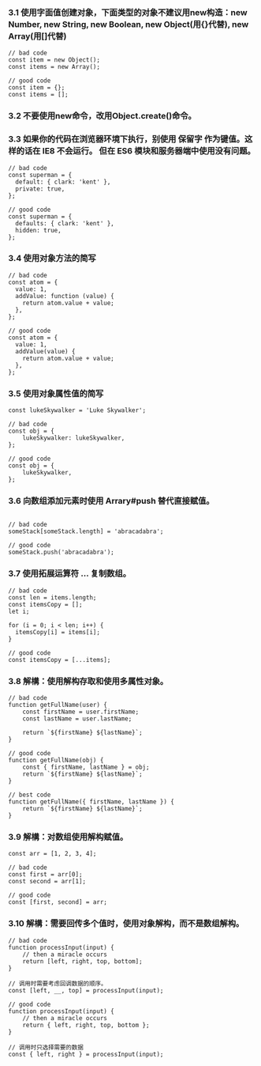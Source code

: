 ### 3.1 使用字面值创建对象，下面类型的对象不建议用new构造：new Number, new String, new Boolean, new Object(用{}代替), new Array(用[]代替)

```
// bad code
const item = new Object();
const items = new Array();

// good code
const item = {};
const items = [];
```

### 3.2 不要使用new命令，改用Object.create()命令。


### 3.3 如果你的代码在浏览器环境下执行，别使用 保留字 作为键值。这样的话在 IE8 不会运行。 但在 ES6 模块和服务器端中使用没有问题。
```
// bad code
const superman = {
  default: { clark: 'kent' },
  private: true,
};

// good code
const superman = {
  defaults: { clark: 'kent' },
  hidden: true,
};
```

### 3.4 使用对象方法的简写
```
// bad code
const atom = {
  value: 1,
  addValue: function (value) {
    return atom.value + value;
  },
};

// good code
const atom = {
  value: 1,
  addValue(value) {
    return atom.value + value;
  },
};
```

### 3.5 使用对象属性值的简写
```
const lukeSkywalker = 'Luke Skywalker';

// bad code
const obj = {
    lukeSkywalker: lukeSkywalker,
};

// good code
const obj = {
    lukeSkywalker,
};
```
### 3.6 向数组添加元素时使用 Arrary#push 替代直接赋值。
```

// bad code
someStack[someStack.length] = 'abracadabra';

// good code
someStack.push('abracadabra');
```
### 3.7 使用拓展运算符 ... 复制数组。
```
// bad code
const len = items.length;
const itemsCopy = [];
let i;

for (i = 0; i < len; i++) {
  itemsCopy[i] = items[i];
}

// good code
const itemsCopy = [...items];

```

### 3.8 解構：使用解构存取和使用多属性对象。
```
// bad code
function getFullName(user) {
    const firstName = user.firstName;
    const lastName = user.lastName;

    return `${firstName} ${lastName}`;
}

// good code
function getFullName(obj) {
    const { firstName, lastName } = obj;
    return `${firstName} ${lastName}`;
}

// best code
function getFullName({ firstName, lastName }) {
    return `${firstName} ${lastName}`;
}

```

### 3.9 解構：对数组使用解构赋值。
```
const arr = [1, 2, 3, 4];

// bad code
const first = arr[0];
const second = arr[1];

// good code
const [first, second] = arr;
```

### 3.10 解構：需要回传多个值时，使用对象解构，而不是数组解构。
```
// bad code
function processInput(input) {
    // then a miracle occurs
    return [left, right, top, bottom];
}

// 调用时需要考虑回调数据的顺序。
const [left, __, top] = processInput(input);

// good code
function processInput(input) {
    // then a miracle occurs
    return { left, right, top, bottom };
}

// 调用时只选择需要的数据
const { left, right } = processInput(input);

```




